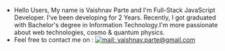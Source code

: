 
- Hello Users, My name is Vaishnav Parte and I'm Full-Stack JavaScript Developer. I've been developing for 2 Years. Recently, I got graduated with Bachelor's degree in Information Technology.I'm more passionate about web technologies, cosmo & quantum physics.
- Feel free to contact me on : [![mail: vaishnav.parte@gmail.com](https://img.shields.io/badge/mail-vaishnav.parte%20at%20gmail%20dot%20com-red)](mailto://vaishnav.parte@gmail.com)

